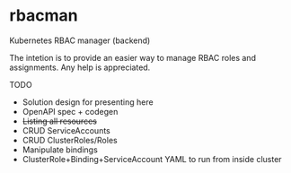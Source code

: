 # rbacman
Kubernetes RBAC manager (backend)

The intetion is to provide an easier way to manage RBAC roles and assignments. Any help is appreciated.

TODO

* Solution design for presenting here
* OpenAPI spec + codegen
* ~~Listing all resources~~
* CRUD ServiceAccounts
* CRUD ClusterRoles/Roles
* Manipulate bindings
* ClusterRole+Binding+ServiceAccount YAML to run from inside cluster